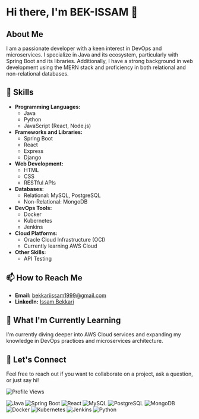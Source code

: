 # Hi there, I'm BEK-ISSAM 👋

## About Me

I am a passionate developer with a keen interest in DevOps and microservices. I specialize in Java and its ecosystem, particularly with Spring Boot and its libraries. Additionally, I have a strong background in web development using the MERN stack and proficiency in both relational and non-relational databases.

## 🚀 Skills

- **Programming Languages:**
  - Java
  - Python
  - JavaScript (React, Node.js)
- **Frameworks and Libraries:**
  - Spring Boot
  - React
  - Express
  - Django
- **Web Development:**
  - HTML
  - CSS
  - RESTful APIs
- **Databases:**
  - Relational: MySQL, PostgreSQL
  - Non-Relational: MongoDB
- **DevOps Tools:**
  - Docker
  - Kubernetes
  - Jenkins
- **Cloud Platforms:**
  - Oracle Cloud Infrastructure (OCI)
  - Currently learning AWS Cloud
- **Other Skills:**
  - API Testing

## 📫 How to Reach Me

- **Email:** [bekkariissam1999@gmail.com](mailto:bekkariissam1999@gmail.com)
- **LinkedIn:** [Issam Bekkari](https://www.linkedin.com/in/issam-bekkari-10b835199/)

## 🌱 What I'm Currently Learning

I'm currently diving deeper into AWS Cloud services and expanding my knowledge in DevOps practices and microservices architecture.

## 💬 Let's Connect

Feel free to reach out if you want to collaborate on a project, ask a question, or just say hi!

![Profile Views](https://komarev.com/ghpvc/?username=BEK-ISSAM)

![Java](https://img.shields.io/badge/Java-19-blue)
![Spring Boot](https://img.shields.io/badge/Spring%20Boot-3.1.1-brightgreen)
![React](https://img.shields.io/badge/React-18.2.0-blue)
![MySQL](https://img.shields.io/badge/MySQL-8.0.34-orange)
![PostgreSQL](https://img.shields.io/badge/PostgreSQL-15-blue)
![MongoDB](https://img.shields.io/badge/MongoDB-6.0-green)
![Docker](https://img.shields.io/badge/Docker-24.0.4-blue)
![Kubernetes](https://img.shields.io/badge/Kubernetes-1.27-blue)
![Jenkins](https://img.shields.io/badge/Jenkins-2.396-red)
![Python](https://img.shields.io/badge/Python-3.11-blue)
